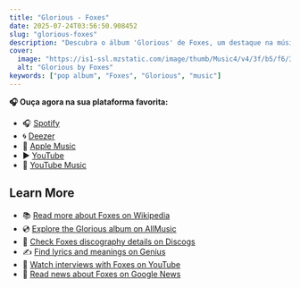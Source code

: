 ```yaml
---
title: "Glorious - Foxes"
date: 2025-07-24T03:56:50.908452
slug: "glorious-foxes"
description: "Descubra o álbum 'Glorious' de Foxes, um destaque na música pop."
cover:
  image: "https://is1-ssl.mzstatic.com/image/thumb/Music4/v4/3f/b5/f6/3fb5f69a-55f5-b3fa-854f-de3621a3884e/886444696524.jpg/500x500bb.jpg"
  alt: "Glorious by Foxes"
keywords: ["pop album", "Foxes", "Glorious", "music"]
---
```






**🎧 Ouça agora na sua plataforma favorita:**

- 🎧 [Spotify](https://open.spotify.com/search/Glorious%20Foxes)
- 🌀 [Deezer](https://www.deezer.com/search/Glorious%20Foxes)
- 🍎 [Apple Music](https://music.apple.com/search?term=Glorious%20Foxes)
- ▶️ [YouTube](https://www.youtube.com/results?search_query=Glorious%20Foxes)
- 🎵 [YouTube Music](https://music.youtube.com/search?q=Glorious%20Foxes)

## Learn More

- 📚 [Read more about Foxes on Wikipedia](https://en.wikipedia.org/wiki/Foxes)
- 💿 [Explore the Glorious album on AllMusic](https://www.allmusic.com/search/albums/Glorious)
- 📀 [Check Foxes discography details on Discogs](https://www.discogs.com/search/?q=Glorious+Foxes&type=all)
- ✍️ [Find lyrics and meanings on Genius](https://genius.com/search?q=Glorious%20Foxes)
- 🎤 [Watch interviews with Foxes on YouTube](https://www.youtube.com/results?search_query=Foxes+interview)
- 📰 [Read news about Foxes on Google News](https://news.google.com/search?q=Foxes)